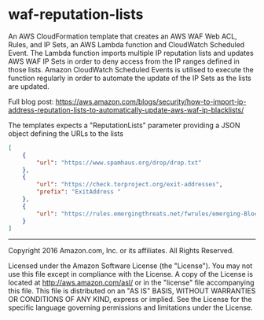 # waf-reputation-lists

An AWS CloudFormation template that creates an AWS WAF Web ACL, Rules, and IP Sets, an AWS Lambda function and CloudWatch Scheduled Event. The Lambda function imports multiple IP reputation lists and updates AWS WAF IP Sets in order to deny access from the IP ranges defined in those lists.
Amazon CloudWatch Scheduled Events is utilised to execute the function regularly in order to automate the update of the IP Sets as the lists are updated. 

Full blog post: https://aws.amazon.com/blogs/security/how-to-import-ip-address-reputation-lists-to-automatically-update-aws-waf-ip-blacklists/

The templates expects a "ReputationLists" parameter providing a JSON object defining the URLs to the lists

```json
[
    {
        "url": "https://www.spamhaus.org/drop/drop.txt"
    },
    {
        "url": "https://check.torproject.org/exit-addresses",
        "prefix": "ExitAddress "
    },
    {
        "url": "https://rules.emergingthreats.net/fwrules/emerging-Block-IPs.txt"
    }
]
```
 
***

Copyright 2016 Amazon.com, Inc. or its affiliates. All Rights Reserved.

Licensed under the Amazon Software License (the "License"). You may not use this file except in compliance with the License. 
A copy of the License is located at http://aws.amazon.com/asl/ or in the "license" file accompanying this file. 
This file is distributed on an "AS IS" BASIS, WITHOUT WARRANTIES OR CONDITIONS OF ANY KIND, express or implied. 
See the License for the specific language governing permissions and limitations under the License.
